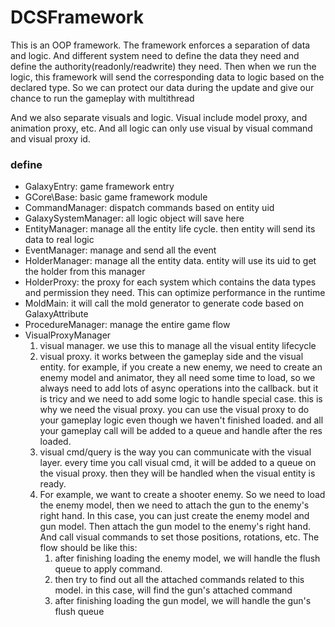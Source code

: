 # DCSFramework

This is an OOP framework. The framework enforces a separation of data and logic. And different system need to define the data they need and define the authority(readonly/readwrite) they need. Then when we run the logic, this framework will send the corresponding data to logic based on the declared type. So we can protect our data during the update and give our chance to run the gameplay with multithread

And we also separate visuals and logic. Visual include model proxy, and animation proxy, etc. And all logic can only use visual by visual command and visual proxy id.

### define

- GalaxyEntry: game framework entry
- GCore\Base: basic game framework module
- CommandManager: dispatch commands based on entity uid
- GalaxySystemManager: all logic object will save here
- EntityManager: manage all the entity life cycle. then entity will send its data to real logic
- EventManager: manage and send all the event
- HolderManager: manage all the entity data. entity will use its uid to get the holder from this manager
- HolderProxy: the proxy for each system which contains the data types and permission they need. This can optimize performance in the runtime
- MoldMain: it will call the mold generator to generate code based on GalaxyAttribute
- ProcedureManager: manage the entire game flow
- VisualProxyManager
    1. visual manager. we use this to manage all the visual entity lifecycle
    2. visual proxy. it works between the gameplay side and the visual entity. for example, if you create a new enemy, we need to create an enemy model and animator, they all need some time to load, so we always need to add lots of async operations into the callback. but it is tricy and we need to add some logic to handle special case. this is why we need the visual proxy. you can use the visual proxy to do your gameplay logic even though we haven't finished loaded. and all your gameplay call will be added to a queue and handle after the res loaded.
    3. visual cmd/query is the way you can communicate with the visual layer. every time you call visual cmd, it will be added to a queue on the visual proxy. then they will be handled when the visual entity is ready.
    4. For example, we want to create a shooter enemy. So we need to load the enemy model, then we need to attach the gun to the enemy's right hand. In this case, you can just create the enemy model and gun model. Then attach the gun model to the enemy's right hand. And call visual commands to set those positions, rotations, etc. The flow should be like this:
        1. after finishing loading the enemy model, we will handle the flush queue to apply command.
        2. then try to find out all the attached commands related to this model. in this case, will find the gun's attached command
        3. after finishing loading the gun model, we will handle the gun's flush queue
